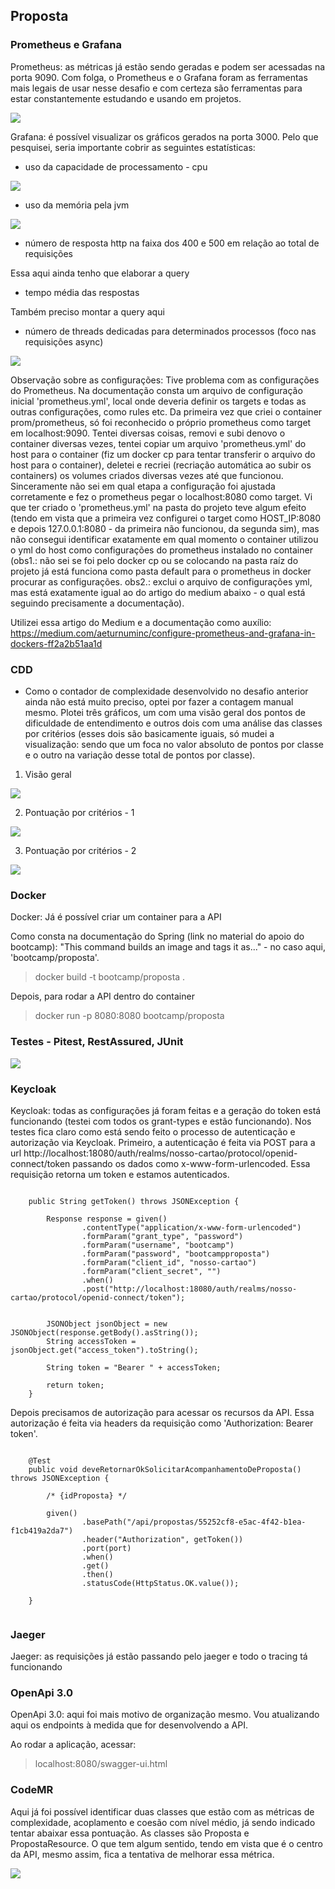 ## Proposta


### Prometheus e Grafana

Prometheus: as métricas já estão sendo geradas e podem ser acessadas na porta 9090. Com folga, o Prometheus e o Grafana foram as ferramentas mais legais de usar nesse desafio e com certeza são ferramentas para estar constantemente estudando e usando em projetos.


![](/readme-images/prometheus.jpg)


Grafana: é possível visualizar os gráficos gerados na porta 3000. Pelo que pesquisei, seria importante cobrir as seguintes estatísticas:


- uso da capacidade de processamento - cpu

![](/readme-images/cpu-grafana.jpg)



- uso da memória pela jvm

![](/readme-images/jvm-grafana.jpg)


- número de resposta http na faixa dos 400 e 500 em relação ao total de requisições

Essa aqui ainda tenho que elaborar a query



- tempo média das respostas 

Também preciso montar a query aqui


- número de threads dedicadas para determinados processos (foco nas requisições async)

![](/readme-images/jvm-threads.jpg)



Observação sobre as configurações: Tive problema com as configurações do Prometheus. Na documentação consta um arquivo de configuração inicial 'prometheus.yml', local onde deveria definir os targets e todas as outras configurações, como rules etc. Da primeira vez que criei o container prom/prometheus, só foi reconhecido o próprio prometheus como target em localhost:9090. Tentei diversas coisas, removi e subi denovo o container diversas vezes, tentei copiar um arquivo 'prometheus.yml' do host para o container (fiz um docker cp para tentar transferir o arquivo do host para o container), deletei e recriei (recriação automática ao subir os containers) os volumes criados diversas vezes até que funcionou. Sinceramente não sei em qual etapa a configuração foi ajustada corretamente e fez o prometheus pegar o localhost:8080 como target. Vi que ter criado o 'prometheus.yml' na pasta do projeto teve algum efeito (tendo em vista que a primeira vez configurei o target como HOST_IP:8080 e depois 127.0.0.1:8080 - da primeira não funcionou, da segunda sim), mas não consegui identificar exatamente em qual momento o container utilizou o yml do host como configurações do prometheus instalado no container (obs1.: não sei se foi pelo docker cp ou se colocando na pasta raíz do projeto já está funciona como pasta default para o prometheus in docker procurar as configurações. obs2.: exclui o arquivo de configurações yml, mas está exatamente igual ao do artigo do medium abaixo - o qual está seguindo precisamente a documentação).

Utilizei essa artigo do Medium e a documentação como auxílio: https://medium.com/aeturnuminc/configure-prometheus-and-grafana-in-dockers-ff2a2b51aa1d




### CDD

- Como o contador de complexidade desenvolvido no desafio anterior ainda não está muito preciso, optei por fazer a contagem manual mesmo. Plotei três gráficos, um com uma visão geral dos pontos de dificuldade de entendimento e outros dois com uma análise das classes por critérios (esses dois são basicamente iguais, só mudei a visualização: sendo que um foca no valor absoluto de pontos por classe e o outro na variação desse total de pontos por classe).


1) Visão geral

![](/readme-images/pontos-cdd-geral.png)



2) Pontuação por critérios - 1

![](/readme-images/pontos-cdd-criterio.png)



3) Pontuação por critérios - 2

![](/readme-images/pontos-cdd-criterio-variacao.png)



### Docker

Docker: Já é possível criar um container para a API 

Como consta na documentação do Spring (link no material do apoio do bootcamp): "This command builds an image and tags it as..." - no caso aqui, 'bootcamp/proposta'.


> docker build -t bootcamp/proposta .


Depois, para rodar a API dentro do container


> docker run -p 8080:8080 bootcamp/proposta



### Testes - Pitest, RestAssured, JUnit



![](/readme-images/testes.jpg)




### Keycloak


Keycloak: todas as configurações já foram feitas e a geração do token está funcionando (testei com todos os grant-types e estão funcionando). Nos testes fica claro como está sendo feito o processo de autenticação e autorização via Keycloak. Primeiro, a autenticação é feita via POST para a url http://localhost:18080/auth/realms/nosso-cartao/protocol/openid-connect/token passando os dados como x-www-form-urlencoded. Essa requisição retorna um token e estamos autenticados.


```

    public String getToken() throws JSONException {

        Response response = given()
                .contentType("application/x-www-form-urlencoded")
                .formParam("grant_type", "password")
                .formParam("username", "bootcamp")
                .formParam("password", "bootcampproposta")
                .formParam("client_id", "nosso-cartao")
                .formParam("client_secret", "")
                .when()
                .post("http://localhost:18080/auth/realms/nosso-cartao/protocol/openid-connect/token");


        JSONObject jsonObject = new JSONObject(response.getBody().asString());
        String accessToken = jsonObject.get("access_token").toString();

        String token = "Bearer " + accessToken;

        return token;
    }

```


Depois precisamos de autorização para acessar os recursos da API. Essa autorização é feita via headers da requisição como 'Authorization: Bearer token'. 


```

    @Test
    public void deveRetornarOkSolicitarAcompanhamentoDeProposta() throws JSONException {

        /* {idProposta} */

        given()
                .basePath("/api/propostas/55252cf8-e5ac-4f42-b1ea-f1cb419a2da7")
                .header("Authorization", getToken())
                .port(port)
                .when()
                .get()
                .then()
                .statusCode(HttpStatus.OK.value());

    }


```


### Jaeger


Jaeger: as requisições já estão passando pelo jaeger e todo o tracing tá funcionando


### OpenApi 3.0


OpenApi 3.0: aqui foi mais motivo de organização mesmo. Vou atualizando aqui os endpoints à medida que for desenvolvendo a API.

Ao rodar a aplicação, acessar:
> localhost:8080/swagger-ui.html


### CodeMR

Aqui já foi possível identificar duas classes que estão com as métricas de complexidade, acoplamento e coesão com nível médio, já sendo indicado tentar abaixar essa pontuação. As classes são Proposta e PropostaResource. O que tem algum sentido, tendo em vista que é o centro da API, mesmo assim, fica a tentativa de melhorar essa métrica.


![](/readme-images/analise_proposta.jpg)



